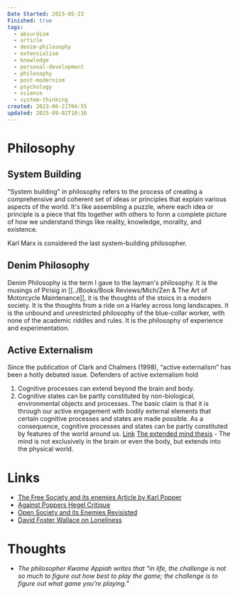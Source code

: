 ```yaml
---
Date Started: 2023-05-23
Finished: true
tags:
  - absurdism
  - article
  - denim-philosophy
  - extensialism
  - knowledge
  - personal-development
  - philosophy
  - post-modernism
  - psychology
  - science
  - system-thinking
created: 2023-06-21T04:55
updated: 2025-09-02T10:16
---
```

# Philosophy 



## System Building
"System building" in philosophy refers to the process of creating a comprehensive and coherent set of ideas or principles that explain various aspects of the world. It's like assembling a puzzle, where each idea or principle is a piece that fits together with others to form a complete picture of how we understand things like reality, knowledge, morality, and existence.

Karl Marx is considered the last system-building philosopher. 



## Denim Philosophy
Denim Philosophy is the term I gave to the layman's philosophy. It is the musings of Pirisig in [[../Books/Book Reviews/Mich/Zen & The Art of Motorcycle Maintenance]], it is the thoughts of the stoics in a modern society.  It is the thoughts from a ride on a Harley across long landscapes.  It is the unbound and unrestricted philosophy of the blue-collar worker, with none of the academic riddles and rules.  It is the philosophy of experience and experimentation. 


## Active Externalism 
Since the publication of Clark and Chalmers (1998), “active externalism” has been a hotly debated issue. Defenders of active externalism hold 
1) Cognitive processes can extend beyond the brain and body. 
2) Cognitive states can be partly constituted by non-biological, environmental objects and processes. 
The basic claim is that it is through our active engagement with bodily external elements that certain cognitive processes and states are made possible. As a consequence, cognitive processes and states can be partly constituted by features of the world around us. [Link](https://philarchive.org/archive/VICWIL)
[The extended mind thesis](https://en.wikipedia.org/wiki/Extended_mind_thesis) - The mind is not exclusively in the brain or even the body, but extends into the physical world. 

# Links
- [The Free Society and its enemies Article by Karl Popper](https://www.economist.com/democracy-in-america/2016/01/31/from-the-archives-the-open-society-and-its-enemies-revisited )
- [Against Poppers Hegel Critique](https://hegel.net/en/kaufmann1959.htm)
- [Open Society and its Enemies Revisisted](https://www.economist.com/democracy-in-america/2016/01/31/from-the-archives-the-open-society-and-its-enemies-revisited)
- [David Foster Wallace on Loneliness](https://www.youtube.com/watch?v=FCfpOugmd9E&ab_channel=Frontlinebreakthrough) 



# Thoughts 
- _The philosopher Kwame Appiah writes that “in life, the challenge is not so much to figure out how best to play the game; the challenge is to figure out what game you’re playing.”_


	